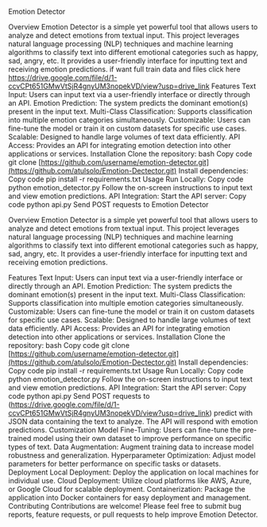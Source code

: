 
Emotion Detector

Overview
Emotion Detector is a simple yet powerful tool that allows users to analyze and detect emotions from textual input. This project leverages natural language processing (NLP) techniques and machine learning algorithms to classify text into different emotional categories such as happy, sad, angry, etc. It provides a user-friendly interface for inputting text and receiving emotion predictions.
if want full train data and files click here https://drive.google.com/file/d/1-ccvCPt651GMwVtSjR4gnyUM3nopekVD/view?usp=drive_link
Features
Text Input: Users can input text via a user-friendly interface or directly through an API.
Emotion Prediction: The system predicts the dominant emotion(s) present in the input text.
Multi-Class Classification: Supports classification into multiple emotion categories simultaneously.
Customizable: Users can fine-tune the model or train it on custom datasets for specific use cases.
Scalable: Designed to handle large volumes of text data efficiently.
API Access: Provides an API for integrating emotion detection into other applications or services.
Installation
Clone the repository:
bash
Copy code
git clone [https://github.com/username/emotion-detector.git](https://github.com/atulsolo/Emotion-Dectector.git)
Install dependencies:
Copy code
pip install -r requirements.txt
Usage
Run Locally:
Copy code
python emotion_detector.py
Follow the on-screen instructions to input text and view emotion predictions.
API Integration:
Start the API server:
Copy code
python api.py
Send POST requests to 
Emotion Detector

Overview
Emotion Detector is a simple yet powerful tool that allows users to analyze and detect emotions from textual input. This project leverages natural language processing (NLP) techniques and machine learning algorithms to classify text into different emotional categories such as happy, sad, angry, etc. It provides a user-friendly interface for inputting text and receiving emotion predictions.

Features
Text Input: Users can input text via a user-friendly interface or directly through an API.
Emotion Prediction: The system predicts the dominant emotion(s) present in the input text.
Multi-Class Classification: Supports classification into multiple emotion categories simultaneously.
Customizable: Users can fine-tune the model or train it on custom datasets for specific use cases.
Scalable: Designed to handle large volumes of text data efficiently.
API Access: Provides an API for integrating emotion detection into other applications or services.
Installation
Clone the repository:
bash
Copy code
git clone [https://github.com/username/emotion-detector.git](https://github.com/atulsolo/Emotion-Dectector.git)
Install dependencies:
Copy code
pip install -r requirements.txt
Usage
Run Locally:
Copy code
python emotion_detector.py
Follow the on-screen instructions to input text and view emotion predictions.
API Integration:
Start the API server:
Copy code
python api.py
Send POST requests to (https://drive.google.com/file/d/1-ccvCPt651GMwVtSjR4gnyUM3nopekVD/view?usp=drive_link) predict with JSON data containing the text to analyze. The API will respond with emotion predictions.
Customization
Model Fine-Tuning: Users can fine-tune the pre-trained model using their own dataset to improve performance on specific types of text.
Data Augmentation: Augment training data to increase model robustness and generalization.
Hyperparameter Optimization: Adjust model parameters for better performance on specific tasks or datasets.
Deployment
Local Deployment: Deploy the application on local machines for individual use.
Cloud Deployment: Utilize cloud platforms like AWS, Azure, or Google Cloud for scalable deployment.
Containerization: Package the application into Docker containers for easy deployment and management.
Contributing
Contributions are welcome! Please feel free to submit bug reports, feature requests, or pull requests to help improve Emotion Detector.

